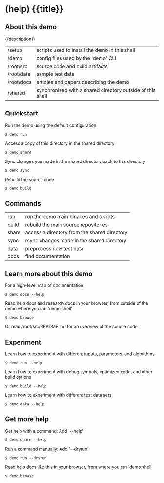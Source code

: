 # (help) {{title}}

## About this demo

{{description}}

|            |                                                            |
| ---------- | ---------------------------------------------------------- |
| /setup     | scripts used to install the demo in this shell             |
| /demo      | config files used by the 'demo' CLI                        |
| /root/src  | source code and build artifacts                            |
| /root/data | sample test data                                           |
| /root/docs | articles and papers describing the demo                    |
| /shared    | synchronized with a shared directory outside of this shell |

## Quickstart

Run the demo using the default configuration

```
$ demo run
```

Access a copy of this directory in the shared directory

```
$ demo share
```

Sync changes you made in the shared directory back to this directory

```
$ demo sync
```

Rebuild the source code

```
$ demo build
```

## Commands

|       |                                              |
| ----- | -------------------------------------------- |
| run   | run the demo main binaries and scripts       |
| build | rebuild the main source repositories         |
| share | access a directory from the shared directory |
| sync  | rsync changes made in the shared directory   |
| data  | preprocess new test data                     |
| docs  | find documentation                           |

## Learn more about this demo

For a high-level map of documentation

```
$ demo docs --help
```

Read help docs and research docs in your browser, from outside of the demo where you ran 'demo shell'

```
$ demo browse
```

Or read /root/src/README.md for an overview of the source code

## Experiment

Learn how to experiment with different inputs, parameters, and algorithms

```
$ demo run --help
```

Learn how to experiment with debug symbols, optimized code, and other build options

```
$ demo build --help
```

Learn how to experiment with different test data sets

```
$ demo data --help
```

## Get more help

Get help with a command: Add '--help'

```
$ demo share --help
```

Run a command manually: Add '--dryrun'

```
$ demo run --dryrun
```

Read help docs like this in your browser, from where you ran 'demo shell'

```
$ demo browse
```
